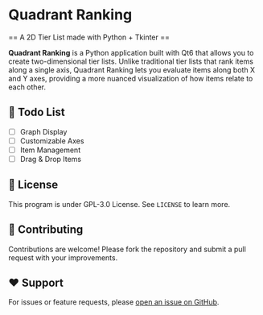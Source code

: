 # Quadrant Ranking
== A 2D Tier List made with Python + Tkinter ==

**Quadrant Ranking** is a Python application built with Qt6 that allows you to create two-dimensional tier lists. Unlike traditional tier lists that rank items along a single axis, Quadrant Ranking lets you evaluate items along both X and Y axes, providing a more nuanced visualization of how items relate to each other.

## 📃 Todo List
- [ ] Graph Display
- [ ] Customizable Axes
- [ ] Item Management
- [ ] Drag & Drop Items

## 📜 License
This program is under GPL-3.0 License. See `LICENSE` to learn more.

## 🤝 Contributing
Contributions are welcome! Please fork the repository and submit a pull request with your improvements.

## ❤️ Support
For issues or feature requests, please [open an issue on GitHub](https://github.com/ronnapat2552/quadrant_ranking/issues).
